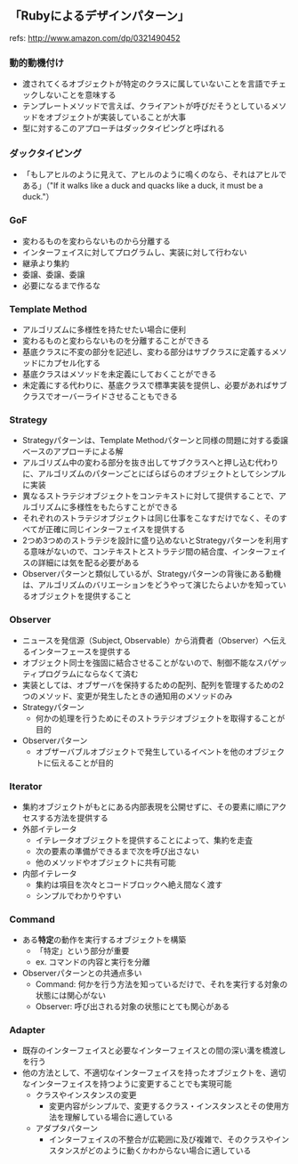 ## 「Rubyによるデザインパターン」

refs: http://www.amazon.com/dp/0321490452

### 動的動機付け
* 渡されてくるオブジェクトが特定のクラスに属していないことを言語でチェックしないことを意味する
* テンプレートメソッドで言えば、クライアントが呼びだそうとしているメソッドをオブジェクトが実装していることが大事
* 型に対するこのアプローチはダックタイピングと呼ばれる

### ダックタイピング
* 「もしアヒルのように見えて、アヒルのように鳴くのなら、それはアヒルである」（"If it walks like a duck and quacks like a duck, it must be a duck."）

### GoF
* 変わるものを変わらないものから分離する
* インターフェイスに対してプログラムし、実装に対して行わない
* 継承より集約
* 委譲、委譲、委譲
* 必要になるまで作るな

### Template Method
* アルゴリズムに多様性を持たせたい場合に便利
* 変わるものと変わらないものを分離することができる
* 基底クラスに不変の部分を記述し、変わる部分はサブクラスに定義するメソッドにカプセル化する
* 基底クラスはメソッドを未定義にしておくことができる
* 未定義にする代わりに、基底クラスで標準実装を提供し、必要があればサブクラスでオーバーライドさせることもできる

### Strategy
* Strategyパターンは、Template Methodパターンと同様の問題に対する委譲ベースのアプローチによる解
* アルゴリズム中の変わる部分を抜き出してサブクラスへと押し込む代わりに、アルゴリズムのパターンごとにばらばらのオブジェクトとしてシンプルに実装
* 異なるストラテジオブジェクトをコンテキストに対して提供することで、アルゴリズムに多様性をもたらすことができる
* それぞれのストラテジオブジェクトは同じ仕事をこなすだけでなく、そのすべてが正確に同じインターフェイスを提供する
* 2つめ3つめのストラテジを設計に盛り込めないとStrategyパターンを利用する意味がないので、コンテキストとストラテジ間の結合度、インターフェイスの詳細には気を配る必要がある
* Observerパターンと類似しているが、Strategyパターンの背後にある動機は、アルゴリズムのバリエーションをどうやって演じたらよいかを知っているオブジェクトを提供すること

### Observer
* ニュースを発信源（Subject, Observable）から消費者（Observer）へ伝えるインターフェースを提供する
* オブジェクト同士を強固に結合させることがないので、制御不能なスパゲッティプログラムにならなくて済む
* 実装としては、オブザーバを保持するための配列、配列を管理するための2つのメソッド、変更が発生したときの通知用のメソッドのみ
* Strategyパターン
  * 何かの処理を行うためにそのストラテジオブジェクトを取得することが目的
* Observerパターン
  * オブザーバブルオブジェクトで発生しているイベントを他のオブジェクトに伝えることが目的

### Iterator
* 集約オブジェクトがもとにある内部表現を公開せずに、その要素に順にアクセスする方法を提供する
* 外部イテレータ
  * イテレータオブジェクトを提供することによって、集約を走査
  * 次の要素の準備ができるまで次を呼び出さない
  * 他のメソッドやオブジェクトに共有可能
* 内部イテレータ
  * 集約は項目を次々とコードブロックへ絶え間なく渡す
  * シンプルでわかりやすい

### Command
* ある**特定**の動作を実行するオブジェクトを構築
  * 「特定」という部分が重要
  * ex. コマンドの内容と実行を分離
* Observerパターンとの共通点多い
  * Command: 何かを行う方法を知っているだけで、それを実行する対象の状態には関心がない
  * Observer: 呼び出される対象の状態にとても関心がある

### Adapter
* 既存のインターフェイスと必要なインターフェイスとの間の深い溝を橋渡しを行う
* 他の方法として、不適切なインターフェイスを持ったオブジェクトを、適切なインターフェイスを持つように変更することでも実現可能
  * クラスやインスタンスの変更
    * 変更内容がシンプルで、変更するクラス・インスタンスとその使用方法を理解している場合に適している
  * アダプタパターン
    * インターフェイスの不整合が広範囲に及び複雑で、そのクラスやインスタンスがどのように動くかわからない場合に適している
